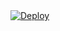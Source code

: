 <!DOCTYPE html>
<html>
    <a
    href="https://heroku.com/deploy?template=https://github.com/karaminarani/suherfsub1">
      <img src="https://www.herokucdn.com/deploy/button.svg" alt="Deploy">
    </a>
</html>
